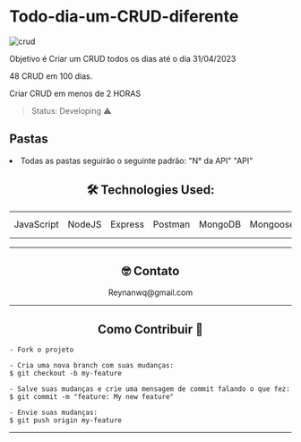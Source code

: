 # Todo-dia-um-CRUD-diferente

![crud](https://user-images.githubusercontent.com/90296084/212591147-f8178f03-a923-4f22-a336-c6c21fd7e0ec.jpg)


Objetivo é Criar um CRUD todos os dias até o dia 31/04/2023

48 CRUD em 100 dias.

Criar CRUD em menos de 2 HORAS

> Status: Developing ⚠️

<h2>Pastas</h2>
<article>
    <li>Todas as pastas seguirão o seguinte padrão: "N° da API" "API"</li>
</article>

<h2 align="center">🛠 Technologies Used:</h2>
<table align="center">
  <tr>
    <td>JavaScript</td>
    <td>NodeJS</td>
    <td>Express</td>
    <td>Postman</td>
    <td>MongoDB</td>
    <td>Mongoose</td>
    <td>Nodemon</td>
    <td>EJS</td>
    <td>JSON</td>
    <td>SQL</td>
    <td>Git & Github</td>
  </tr>
</table>

---

<h2 align="center"> 🤓 Contato</h2> 
<p align="center">Reynanwq@gmail.com</p>

---

<h2 align="center">Como Contribuir 💪</h2>

   ```
   - Fork o projeto 

   - Cria uma nova branch com suas mudanças:
   $ git checkout -b my-feature

   - Salve suas mudanças e crie uma mensagem de commit falando o que fez:
   $ git commit -m "feature: My new feature"

   - Envie suas mudanças:
   $ git push origin my-feature
   ```
---
